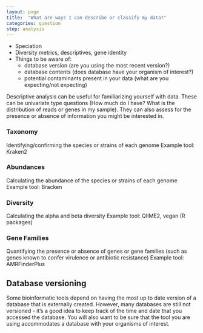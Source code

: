 ```yaml
---
layout: page
title:  "What are ways I can describe or classify my data?"
categories: question
step: analysis
---
```


- Speciation
- Diversity metrics, descriptives, gene identity 
- Things to be aware of: 
    - database version (are you using the most recent version?)
    - database contents (does database have your organism of interest?)
    - potential contaminants present in your data (what are you expecting/not expecting)

Descriptive analysis can be useful for familiarizing yourself with data. These can be univariate type questions (How much do I have? What is the distribution of reads or genes in my sample). They can also assess for the presence or absence of information you might be interested in. 

### Taxonomy

Identifying/confirming the species or strains of each genome 
Example tool: Kraken2

### Abundances

Calculating the abundance of the species or strains of each genome 
Example tool: Bracken

### Diversity

Calculating the alpha and beta diversity
Example tool: QIIME2, vegan (R packages)

### Gene Families
Quantifying the presence or absence of genes or gene families (such as genes known to confer virulence or antibiotic resistance)
Example tool: AMRFinderPlus


## Database versioning

Some bioinformatic tools depend on having the most up to date version of a database that is externally created. However, many databases are still not versioned - it’s a good idea to keep track of the time and date that you accessed the database. You will also want to be sure that the tool you are using accommodates a database with your organisms of interest. 

